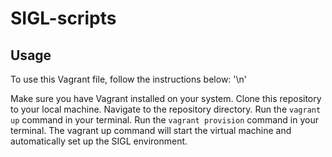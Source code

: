 # SIGL-scripts

## Usage
To use this Vagrant file, follow the instructions below: '\n'

Make sure you have Vagrant installed on your system.
Clone this repository to your local machine.
Navigate to the repository directory.
Run the `vagrant up` command in your terminal.
Run the `vagrant provision` command in your terminal.
The vagrant up command will start the virtual machine and automatically set up the SIGL environment.
